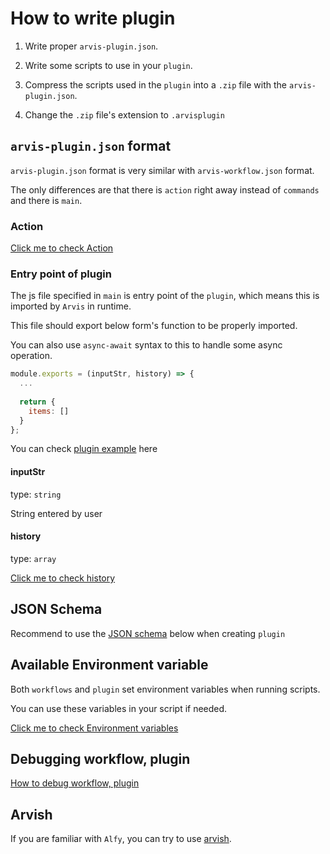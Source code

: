 # How to write plugin

1. Write proper `arvis-plugin.json`.

2. Write some scripts to use in your `plugin`.

3. Compress the scripts used in the `plugin` into a `.zip` file with the `arvis-plugin.json`.

4. Change the `.zip` file's extension to `.arvisplugin`

## `arvis-plugin.json` format

`arvis-plugin.json` format is very similar with `arvis-workflow.json` format.

The only differences are that there is `action` right away instead of `commands` and there is `main`.

### Action

[Click me to check Action](./action-description.md)

### Entry point of plugin

The js file specified in `main` is entry point of the `plugin`, which means this is imported by `Arvis` in runtime.

This file should export below form's function to be properly imported.

You can also use `async-await` syntax to this to handle some async operation.

```js
module.exports = (inputStr, history) => {
  ...
 
  return {
    items: []
  }
};
```

You can check [plugin example](https://github.com/jopemachine/arvis-calculator-plugin-example) here

#### inputStr

type: `string`

String entered by user

#### history

type: `array`

[Click me to check history](./history.md)

## JSON Schema

Recommend to use the [JSON schema](https://github.com/jopemachine/arvis-extension-validator/blob/master/plugin-schema.json) below when creating `plugin`

## Available Environment variable

Both `workflows` and `plugin` set environment variables when running scripts.

You can use these variables in your script if needed.

[Click me to check Environment variables](./extension-env-description.md)

## Debugging workflow, plugin

[How to debug workflow, plugin](./debugging-description.md)

## Arvish

If you are familiar with `Alfy`, you can try to use [arvish](https://github.com/jopemachine/arvish).